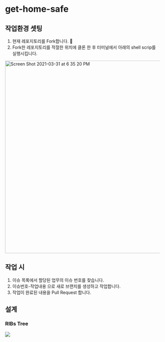 # get-home-safe

## 작업환경 셋팅
1. 현재 레포지토리를 Fork합니다. 🍴
2. Fork한 레포지토리를 적절한 위치에 클론 한 후 터미널에서 아래의 shell scrip를 실행시킵니다.
<img width="626" alt="Screen Shot 2021-03-31 at 6 35 20 PM" src="https://user-images.githubusercontent.com/20037035/113123794-db0bfe00-924f-11eb-94a2-9bd5f1a41f30.png">

## 작업 시
1. 이슈 목록에서 할당된 업무의 이슈 번호를 찾습니다.
2. 이슈번호-작업내용 으로 새로 브랜치를 생성하고 작업합니다.
3. 작업이 완료된 내용을 Pull Request 합니다.

## 설계
### RIBs Tree
![](images/ribs-tree-design.gif)

